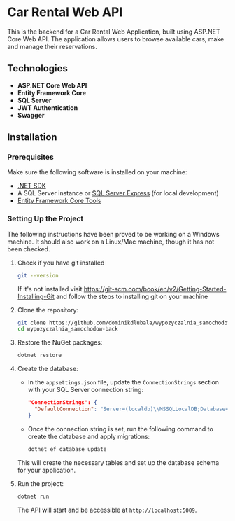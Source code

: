 # Car Rental Web API

This is the backend for a Car Rental Web Application, built using ASP.NET Core Web API. The application allows users to browse available cars, make and manage their reservations.

## Technologies

- **ASP.NET Core Web API**
- **Entity Framework Core**
- **SQL Server**
- **JWT Authentication**
- **Swagger**

## Installation

### Prerequisites

Make sure the following software is installed on your machine:
- [.NET SDK](https://dotnet.microsoft.com/download)
- A SQL Server instance or [SQL Server Express](https://www.microsoft.com/en-us/sql-server/sql-server-downloads) (for local development)
- [Entity Framework Core Tools](https://docs.microsoft.com/en-us/ef/core/)

### Setting Up the Project

The following instructions have been proved to be working on a Windows machine. It should also work on a Linux/Mac machine, though it has not been checked.

1. Check if you have git installed
   ```bash
   git --version
   ```
   If it's not installed visit https://git-scm.com/book/en/v2/Getting-Started-Installing-Git and follow the steps to installing git on your machine 

2. Clone the repository:
   ```bash
   git clone https://github.com/dominikdlubala/wypozyczalnia_samochodow-back
   cd wypozyczalnia_samochodow-back
   ```

3. Restore the NuGet packages:
   ```bash
   dotnet restore
   ```

4. Create the database:
   - In the `appsettings.json` file, update the `ConnectionStrings` section with your SQL Server connection string:
     ```json
     "ConnectionStrings": {
       "DefaultConnection": "Server=(localdb)\\MSSQLLocalDB;Database=WypozyczalniaDB;Trusted_Connection=True;MultipleActiveResultSets=true"
     }
     ```
   - Once the connection string is set, run the following command to create the database and apply migrations:
     ```bash
     dotnet ef database update
     ```

   This will create the necessary tables and set up the database schema for your application.

5. Run the project:
   ```bash
   dotnet run
   ```

   The API will start and be accessible at `http://localhost:5009`.
